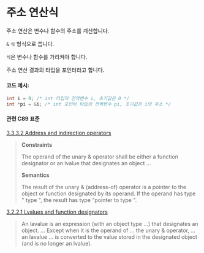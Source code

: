 # 주소 연산식
주소 연산은 변수나 함수의 주소를 계산합니다.

`&` `식` 형식으로 씁니다. 

`식`은 변수나 함수를 가리켜야 합니다. 

주소 연산 결과의 타입을 포인터라고 합니다. 

#### 코드 예시:
```c
int i = 0; /* int 타입의 전역변수 i, 초기값은 0 */
int *pi = &i; /* int 포인터 타입의 전역변수 pi, 초기값은 i의 주소 */
```

#### 관련 C89 표준
[3.3.3.2 Address and indirection operators](https://port70.net/~nsz/c/c89/c89-draft.html#3.3.3.2)
> **Constraints**
> 
> The operand of the unary & operator shall be either a function designator or an lvalue that designates an object ...
>
> **Semantics**
>
> The result of the unary & (address-of) operator is a pointer to the object or function designated by
> its operand. If the operand has type " type ", the result has type "pointer to type ".

[3.2.2.1 Lvalues and function designators](https://port70.net/~nsz/c/c89/c89-draft.html#3.2.2.1)
> An lavalue is an expression (with an object type ...) that designates an object. ...
> Except when it is the operand of ... the unary & operator, ... an lavalue ... is converted to the
> value stored in the designated object (and is no longer an lvalue). 
